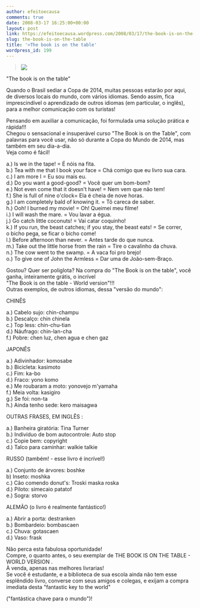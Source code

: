 ```yaml
---
author: efeitoecausa
comments: true
date: 2008-03-17 16:25:00+00:00
layout: post
link: https://efeitoecausa.wordpress.com/2008/03/17/the-book-is-on-the-table/
slug: the-book-is-on-the-table
title: '>The book is on the table'
wordpress_id: 199
---
```


>[![](http://efeitoecausa.files.wordpress.com/2008/03/livro.jpg?w=300)](http://efeitoecausa.files.wordpress.com/2008/03/livro.jpg)  
  

"The book is on the table"  
  
Quando o Brasil sediar a Copa de 2014, muitas pessoas estarão por aqui, de diversos locais do mundo, com vários idiomas. Sendo assim, fica imprescindível o aprendizado de outros idiomas (em particular, o inglês), para a melhor comunicação com os turistas!  
  
Pensando em auxiliar a comunicação, foi formulada uma solução prática e rápida!!!  
Chegou o sensacional e insuperável curso "The Book is on the Table", com palavras para você usar, não só durante a Copa do Mundo de 2014, mas também em seu dia-a-dia.  
Veja como é fácil!  
  
a.) Is we in the tape! = É nóis na fita.  
b.) Tea with me that I book your face = Chá comigo que eu livro sua cara.  
c.) I am more I = Eu sou mais eu.  
d.) Do you want a good-good? = Você quer um bom-bom?  
e.) Not even come that it doesn't have! = Nem vem que não tem!  
f.) She is full of nine o'clock= Ela é cheia de nove horas.  
g.) I am completely bald of knowing it. = Tô careca de saber.  
h.) Ooh! I burned my movie! = Oh! Queimei meu filme!  
i.) I will wash the mare. = Vou lavar a égua.  
j.) Go catch little coconuts! = Vai catar coquinho!  
k.) If you run, the beast catches; if you stay, the beast eats! = Se correr,  
o bicho pega, se ficar o bicho come!  
l.) Before afternoon than never. = Antes tarde do que nunca.  
m.) Take out the little horse from the rain = Tire o cavalinho da chuva.  
n.) The cow went to the swamp. = A vaca foi pro brejo!  
o.) To give one of John the Armless = Dar uma de João-sem-Braço.  
  
Gostou? Quer ser poliglota? Na compra do "The Book is on the table", você ganha, inteiramente grátis, o incrível  
"The Book is on the table - World version"!!!  
Outras exemplos, de outros idiomas, dessa "versão do mundo":  
  
CHINÊS  
  
a.) Cabelo sujo: chin-champu  
b.) Descalço: chin chinela  
c.) Top less: chin-chu-tian  
d.) Náufrago: chin-lan-cha  
f.) Pobre: chen luz, chen agua e chen gaz  
  
JAPONÊS  
  
a.) Adivinhador: komosabe  
b.) Bicicleta: kasimoto  
c.) Fim: ka-bo  
d.) Fraco: yono komo  
e.) Me roubaram a moto: yonovejo m'yamaha  
f.) Meia volta: kasigiro  
g.) Se foi: non-ta  
h.) Ainda tenho sede: kero maisagwa  
  
  
OUTRAS FRASES, EM INGLÊS :  
  
a.) Banheira giratória: Tina Turner  
b.) Indivíduo de bom autocontrole: Auto stop  
c.) Copie bem: copyright  
d.) Talco para caminhar: walkie talkie  
  
  
RUSSO (também! - esse livro é incrível!)  
  
a.) Conjunto de árvores: boshke  
b) Inseto: moshka  
c.) Cão comendo donut's: Troski maska roska  
d.) Piloto: simecaio patatof  
e.) Sogra: storvo  
  
  
ALEMÃO (o livro é realmente fantástico!)  
  
a.) Abrir a porta: destranken  
b.) Bombardeio: bombascaen  
c.) Chuva: gotascaen  
d.) Vaso: frask  
  
  
Não perca esta fabulosa oportunidade!  
Compre, o quanto antes, o seu exemplar de THE BOOK IS ON THE TABLE - WORLD VERSION .  
À venda, apenas nas melhores livrarias!  
Se você é estudante, e a biblioteca de sua escola ainda não tem esse esplêndido livro, converse com seus amigos e colegas, e exijam a compra imediata desta "fantastic key to the world"  
  
("fantástica chave para o mundo")!

